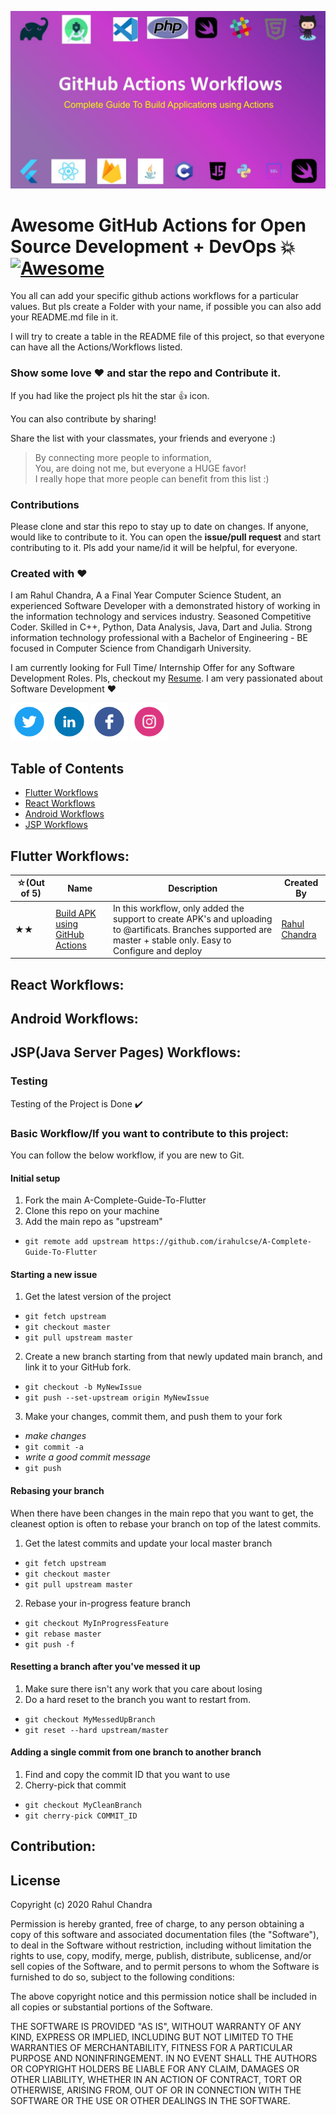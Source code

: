 ![Image](images/rovers2.jpg)
# Awesome GitHub Actions for Open Source Development + DevOps :boom: [![Awesome](https://cdn.rawgit.com/sindresorhus/awesome/d7305f38d29fed78fa85652e3a63e154dd8e8829/media/badge.svg)](https://github.com/sindresorhus/awesome)


You all can add your specific github actions workflows for a particular values. But pls create a Folder with your name, if possible you can also add your README.md file in it.

I will try to create a table in the README file of this project, so that everyone can have all the Actions/Workflows listed.


### Show some love :heart: and star the repo and Contribute it.

If you had like the project pls hit the star :+1: icon.

You can also contribute by sharing!  

Share the list with your classmates, your friends and everyone :)

> By connecting more people to information,  
> You, are doing not me, but everyone a HUGE favor!  
> I really hope that more people can benefit from this list :)

### Contributions
Please clone and star this repo to stay up to date on changes. If anyone, would like to contribute to it. You can open the **issue/pull request** and start contributing to it. Pls add your name/id it will be helpful, for everyone.

### Created with :heart:
I am Rahul Chandra, A a Final Year Computer Science Student, an experienced Software Developer with a demonstrated history of working in the information technology and services industry. Seasoned Competitive Coder. Skilled in C++, Python, Data Analysis, Java, Dart and Julia. Strong information technology professional with a Bachelor of Engineering - BE focused in Computer Science from Chandigarh University. 

I am currently looking for Full Time/ Internship Offer for any Software Development Roles. Pls, checkout my [Resume](https://drive.google.com/file/d/1BYZcHo9SGrI5h10fxFbtqPLz86ni_VnR/view?usp=sharing).  I am very passionated about Software Development :heart:

<a href="https://twitter.com/1rahulchandra1"><img src="https://github.com/aritraroy/social-icons/blob/master/twitter-icon.png?raw=true" width="60"></a>
<a href="https://www.linkedin.com/in/rahul-chandra-a8371b11b/"><img src="https://github.com/aritraroy/social-icons/blob/master/linkedin-icon.png?raw=true" width="60"></a>
<a href="https://facebook.com"><img src="https://github.com/aritraroy/social-icons/blob/master/facebook-icon.png?raw=true" width="60"></a>
<a href="https://instagram.com/rahulchandra_99"><img src="https://github.com/aritraroy/social-icons/blob/master/instagram-icon.png?raw=true" width="60"></a>

## Table of Contents

* [Flutter Workflows](#flutter-workflows)
* [React Workflows](#React-workflows)
* [Android Workflows](#Android-workflows)
* [JSP Workflows](#JSP-workflows)




## Flutter Workflows:
| ☆(Out of 5) | Name | Description | Created By |
| --- | --- | --- | --- |
| ★★ | [Build APK using GitHub Actions](https://github.com/irahulcse/awesome-github-actions-for-development/blob/main/Flutter%20Workflows/Build%20Flutter%20APK%20(Rahul%20Chandra)/.github/workflows/flutter-ci.yml) | In this workflow, only added the support to create APK's and uploading to @artificats. Branches supported are master + stable only. Easy to Configure and deploy | [Rahul Chandra](https://github.com/irahulcse)


## React Workflows:

## Android Workflows:

## JSP(Java Server Pages) Workflows:



### Testing

Testing of the Project is Done :heavy_check_mark:

### Basic Workflow/If you want to contribute to this project:
You can follow the below workflow, if you are new to Git. 

#### Initial setup
1. Fork the main A-Complete-Guide-To-Flutter
2. Clone this repo on your machine
3. Add the main repo as "upstream"
  * `git remote add upstream https://github.com/irahulcse/A-Complete-Guide-To-Flutter`

#### Starting a new issue
1. Get the latest version of the project
  * `git fetch upstream`
  * `git checkout master`
  * `git pull upstream master`

2. Create a new branch starting from that newly updated main branch, and link it to your GitHub fork.
  * `git checkout -b MyNewIssue`
  * `git push --set-upstream origin MyNewIssue`

3. Make your changes, commit them, and push them to your fork
  * *make changes*
  * `git commit -a`
  * *write a good commit message*
  * `git push`

#### Rebasing your branch
When there have been changes in the main repo that you want to get, the cleanest option is often to rebase your branch on top of the latest commits.

1. Get the latest commits and update your local master branch
  * `git fetch upstream`
  * `git checkout master`
  * `git pull upstream master`

2. Rebase your in-progress feature branch
  * `git checkout MyInProgressFeature`
  * `git rebase master`
  * `git push -f`

#### Resetting a branch after you've messed it up
1. Make sure there isn't any work that you care about losing
2. Do a hard reset to the branch you want to restart from.
  * `git checkout MyMessedUpBranch`
  * `git reset --hard upstream/master`

#### Adding a single commit from one branch to another branch
1. Find and copy the commit ID that you want to use
2. Cherry-pick that commit
  * `git checkout MyCleanBranch`
  * `git cherry-pick COMMIT_ID`

## Contribution:

## License

Copyright (c) 2020 Rahul Chandra

Permission is hereby granted, free of charge, to any person obtaining a copy of this software and associated documentation files (the "Software"), to deal in the Software without restriction, including without limitation the rights to use, copy, modify, merge, publish, distribute, sublicense, and/or sell copies of the Software, and to permit persons to whom the Software is furnished to do so, subject to the following conditions:

The above copyright notice and this permission notice shall be included in all copies or substantial portions of the Software.

THE SOFTWARE IS PROVIDED "AS IS", WITHOUT WARRANTY OF ANY KIND, EXPRESS OR IMPLIED, INCLUDING BUT NOT LIMITED TO THE WARRANTIES OF MERCHANTABILITY, FITNESS FOR A PARTICULAR PURPOSE AND NONINFRINGEMENT. IN NO EVENT SHALL THE AUTHORS OR COPYRIGHT HOLDERS BE LIABLE FOR ANY CLAIM, DAMAGES OR OTHER LIABILITY, WHETHER IN AN ACTION OF CONTRACT, TORT OR OTHERWISE, ARISING FROM, OUT OF OR IN CONNECTION WITH THE SOFTWARE OR THE USE OR OTHER DEALINGS IN THE SOFTWARE.
